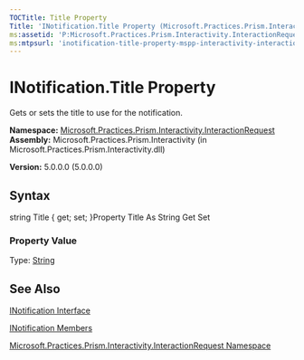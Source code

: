 ```yaml
---
TOCTitle: Title Property
Title: 'INotification.Title Property (Microsoft.Practices.Prism.Interactivity.InteractionRequest)'
ms:assetid: 'P:Microsoft.Practices.Prism.Interactivity.InteractionRequest.INotification.Title'
ms:mtpsurl: 'inotification-title-property-mspp-interactivity-interactionrequest.md'
---
```


# INotification.Title Property

Gets or sets the title to use for the notification.

**Namespace:** [Microsoft.Practices.Prism.Interactivity.InteractionRequest](https://msdn.microsoft.com/library/microsoft.practices.prism.interactivity.interactionrequest)
**Assembly:** Microsoft.Practices.Prism.Interactivity (in Microsoft.Practices.Prism.Interactivity.dll)

**Version:** 5.0.0.0 (5.0.0.0)

## Syntax
string Title { get; set; }Property Title As String Get Set
### Property Value

Type: [String](http://msdn.microsoft.com/en-us/library/s1wwdcbf)

## See Also
[INotification Interface](https://msdn.microsoft.com/library/microsoft.practices.prism.interactivity.interactionrequest.inotification)

[INotification Members](https://msdn.microsoft.com/allmembers.t:microsoft.practices.prism.interactivity.interactionrequest.inotification)

[Microsoft.Practices.Prism.Interactivity.InteractionRequest Namespace](https://msdn.microsoft.com/library/microsoft.practices.prism.interactivity.interactionrequest)
